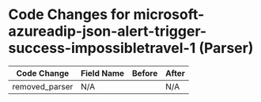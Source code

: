 # Code Changes for microsoft-azureadip-json-alert-trigger-success-impossibletravel-1 (Parser)

| Code Change | Field Name | Before | After |
|-------------|------------|--------|-------|
| removed_parser | N/A |  | N/A |